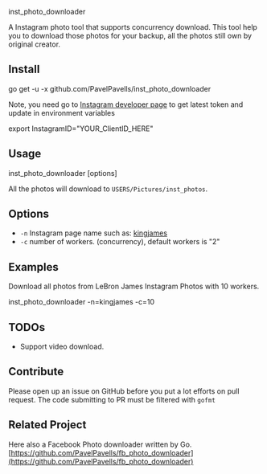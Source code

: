 inst_photo_downloader

A Instagram photo tool that supports concurrency download. This tool help you to download those photos for your backup, all the photos still own by original creator.

Install
--------------

  go get -u -x github.com/PavelPavells/inst_photo_downloader

Note, you need go to [Instagram developer page](https://instagram.com/developer/clients/manage/) to get latest token and update in environment variables

  export InstagramID="YOUR_ClientID_HERE"

Usage
---------------------

  inst_photo_downloader [options] 

All the photos will download to `USERS/Pictures/inst_photos`.

Options
---------------

- `-n` Instagram page name such as: [kingjames](https://instagram.com/kingjames/) 
- `-c` number of workers. (concurrency), default workers is "2"


Examples
---------------

Download all photos from LeBron James Instagram Photos with 10 workers.

  inst_photo_downloader -n=kingjames -c=10

TODOs
---------------

- Support video download.


Contribute
---------------

Please open up an issue on GitHub before you put a lot efforts on pull request.
The code submitting to PR must be filtered with `gofmt`

Related Project
---------------

Here also a Facebook Photo downloader written by Go. [https://github.com/PavelPavells/fb_photo_downloader](https://github.com/PavelPavells/fb_photo_downloader)
